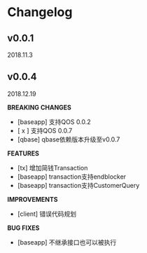 # Changelog
## v0.0.1
2018.11.3

## v0.0.4
2018.12.19

**BREAKING CHANGES**
* [baseapp] 支持QOS 0.0.2 
* [ x ] 支持QOS 0.0.7
* [qbase]  qbase依赖版本升级至v0.0.7

**FEATURES**
* [tx] 增加简钱Transaction
* [baseapp] transaction支持endblocker
* [baseapp] transaction支持CustomerQuery

**IMPROVEMENTS**
* [client] 错误代码规划

**BUG FIXES**
* [baseapp] 不继承接口也可以被执行